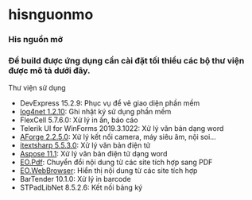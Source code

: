 # hisnguonmo
### His nguồn mở
### Để build được ứng dụng cần cài đặt tối thiểu các bộ thư viện được mô tả dưới đây.

Thư viện sử dụng
- DevExpress 15.2.9: Phục vụ để vẽ giao diện phần mềm
- [log4net 1.2.10](https://www.nuget.org/packages/log4net/1.2.10 "log4net 1.2.10"): Ghi nhật ký sử dụng phần mềm
- FlexCell 5.7.6.0: Xử lý in ấn, báo cáo
- Telerik UI for WinForms 2019.3.1022: Xử lý văn bản dạng word
- [AForge 2.2.5.0](https://www.nuget.org/packages/AForge/2.2.5 "AForge 2.2.5.0"): Xử lý kết nối camera, máy siêu âm, nội soi...
- [itextsharp 5.5.3.0](https://www.nuget.org/packages/iTextSharp/5.5.3 "itextsharp 5.5.3.0"): Xử lý văn bản điện tử
- [Aspose 11.1](https://www.nuget.org/packages/Aspose.Words/11.1.0 "Aspose 11.1"): Xử lý văn bản điện tử dạng word
- [EO.Pdf](https://www.nuget.org/packages/EO.Pdf/20.3.34 "EO.Pdf"): Chuyển đổi nội dung từ các site tích hợp sang PDF
- [EO.WebBrowser](https://www.nuget.org/packages/EO.WebBrowser/20.3.34 "EO.WebBrowser"): Hiển thị nội dung từ các site tích hợp
- BarTender 10.1.0: Xử lý in barcode
- STPadLibNet 8.5.2.6: Kết nối bảng ký
